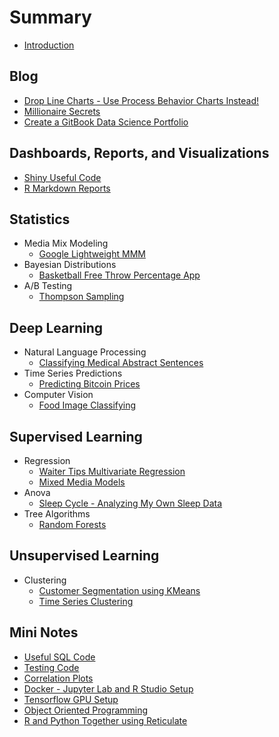 # Summary

* [Introduction](README.md)

## Blog

* [Drop Line Charts - Use Process Behavior Charts Instead!](/blog/process_behavior_chart.md)
* [Millionaire Secrets](/blog/Millionaire.md)
* [Create a GitBook Data Science Portfolio](/blog/gitbook.md)

## Dashboards, Reports, and Visualizations

* [Shiny Useful Code](/dashboard_report_visualization/shiny/shiny_useful_code.md)
* [R Markdown Reports](/dashboard_report_visualization/r_markdown/r_markdown_reports.md)

## Statistics

* Media Mix Modeling
   * [Google Lightweight MMM](/bayesian/LightweightMMM.md)
* Bayesian Distributions
   * [Basketball Free Throw Percentage App](/bayesian/BayesBball.md)
* A/B Testing
   * [Thompson Sampling](/ab_testing/thompson_sampling.md)

## Deep Learning

* Natural Language Processing
   * [Classifying Medical Abstract Sentences](/NLP/organize_medical_abstracts_NLP.md)
* Time Series Predictions
   * [Predicting Bitcoin Prices](/time_series/forecasting_bitcoin_prices.md)
* Computer Vision
   * [Food Image Classifying](/computer_vision/food_vision.md)

## Supervised Learning

* Regression
   * [Waiter Tips Multivariate Regression](/regression/WaiterTips.md)
   * [Mixed Media Models](/regression/mixed_media_model/mmm.md)
* Anova
   * [Sleep Cycle - Analyzing My Own Sleep Data](/anova/SleepCycle.md)
* Tree Algorithms
   * [Random Forests](/tree_algorithms/random_forest/random_forest_notes.md)
   
## Unsupervised Learning

* Clustering
   * [Customer Segmentation using KMeans](/clustering/kmeans/kmeans_customer_segmentation.md)
   * [Time Series Clustering](/clustering/time_series_clustering/time_series_clustering.md)

## Mini Notes

* [Useful SQL Code](/mini_notes/useful_sql.md)
* [Testing Code](/mini_notes/testing_code.md)
* [Correlation Plots](/mini_notes/correlation_plots.md)
* [Docker - Jupyter Lab and R Studio Setup](/mini_notes/docker_jupyter_rstudio.md)
* [Tensorflow GPU Setup](/mini_notes/gpu_tensorflow.md)
* [Object Oriented Programming](/mini_notes/oop.md)
* [R and Python Together using Reticulate](/mini_notes/reticulate.md)

